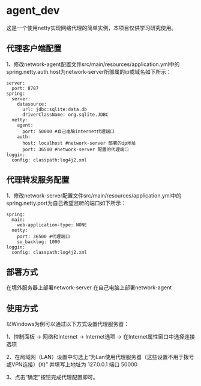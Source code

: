 # agent_dev
这是一个使用netty实现网络代理的简单实例，本项目仅供学习研究使用。

## 代理客户端配置

1、修改network-agent配置文件src/main/resources/application.yml中的spring.netty.auth.host为network-server所部属的ip或域名如下所示：
```
server:
  port: 8787
spring:
  server:
    datasource:
      url: jdbc:sqlite:data.db
      driverClassName: org.sqlite.JDBC
  netty: 
    agent: 
      port: 50000 #自己电脑internet代理端口
    auth: 
      host: localhost #network-server 部署的ip地址
      port: 36500 #network-server 配置的代理端口
loggin:
  config: classpath:log4j2.xml      
```
## 代理转发服务配置

1、修改network-server配置文件src/main/resources/application.yml中的spring.netty.port为自己希望监听的端口如下所示：
```
spring:
  main:  
    web-application-type: NONE    
  netty:  
    port: 36500 #代理端口    
    so_backlog: 1000    
loggin:
  config: classpath:log4j2.xml  
```
## 部署方式
在境外服务器上部署network-server 在自己电脑上部署network-agent

## 使用方式
以Windows为例可以通过以下方式设置代理服务器：

1、控制面板 -> 网络和Internet -> Internet选项 -> 在Internet属性窗口中选择连接选项

2、在局域网（LAN）设置中勾选上“为Lan使用代理服务器（这些设置不用于拨号或VPN连接）(X)” 并填写上地址为 127.0.0.1 端口 50000 

3、点击“确定”按钮完成代理配置即可。
